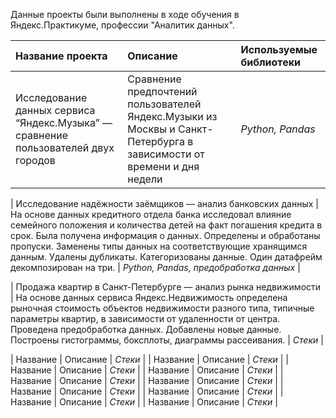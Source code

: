 Данные проекты были выполнены в ходе обучения в Яндекс.Практикуме, профессии "Аналитик данных".

| Название проекта | Описание | Используемые библиотеки | 
| :---------------------- | :---------------------- | :---------------------- |
| Исследование данных сервиса “Яндекс.Музыка” — сравнение пользователей двух городов | Сравнение предпочтений пользователей Яндекс.Музыки из Москвы и Санкт-Петербурга в зависимости от времени и дня недели | *Python, Pandas* |

| Исследование надёжности заёмщиков — анализ банковских данных |На основе данных кредитного отдела банка исследовал влияние семейного положения и
количества детей на факт погашения кредита в срок. Была получена информация о
данных. Определены и обработаны пропуски. Заменены типы данных на соответствующие
хранящимся данным. Удалены дубликаты. Категоризованы данные. Один датафрейм декомпозирован на три.  | *Python, Pandas, предобработка данных* |

| Продажа квартир в Санкт-Петербурге — анализ рынка недвижимости | На основе данных сервиса Яндекс.Недвижимость определена рыночная стоимость
объектов недвижимости разного типа, типичные параметры квартир, в зависимости от
удаленности от центра. Проведена предобработка данных. Добавлены новые данные.
Построены гистограммы, боксплоты, диаграммы рассеивания.  | *Стеки* |

| Название | Описание | *Стеки* |
| Название | Описание | *Стеки* |
| Название | Описание | *Стеки* |
| Название | Описание | *Стеки* |
| Название | Описание | *Стеки* |
| Название | Описание | *Стеки* |
| Название | Описание | *Стеки* |
| Название | Описание | *Стеки* |
| Название | Описание | *Стеки* |
| Название | Описание | *Стеки* |
